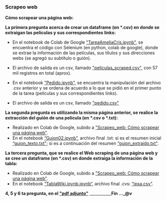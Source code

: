 ### Scrapeo web
**Cómo scrapear una página web:**

__La primera pregunta acerca de crear un dataframe (en *.csv) en donde se extraigan las películas y sus correspondientes links:__

* En el notebook de Colab de Google ["TareaAmeliaCris.ipynb"](https://github.com/melinnicri/Scrapeo_web/blob/main/TareaAmeliaCris.ipynb), se encuentra el código con Selenium (en python, colab de google), donde se extrae la información de las películas, sus títulos y sus direcciones webs (se agregó su subtítulo o guión).
* El archivo de salida es un csv, llamado ["peliculas_scraped.csv"](https://github.com/melinnicri/Scrapeo_web/blob/main/peliculas_scraped.csv), con 57 mil registros en total (aprox).

* En el notebook ["Pedido.ipynb"](https://github.com/melinnicri/Scrapeo_web/blob/main/Pedido.ipynb), se encuentra la manipulación del archivo .csv anterior y se ordena de acuerdo a lo que se pidió en el primer punto de la tarea (películas y sus correspondientes links).
* El archivo de salida es un csv, llamado ["pedido.csv"](https://github.com/melinnicri/Scrapeo_web/blob/main/pedido.csv)


__La segunda pregunta es utilizando la misma página anterior, se realice la extracción del guión de una película (en *.csv o *.txt):__

* Realizado en Colab de Google, subido a ["Scrapeo_web: Cómo scrapear una página web"](https://github.com/melinnicri/Scrapeo_web).
* En el notebook [“Guion02.ipynb”](https://github.com/melinnicri/Scrapeo_web/blob/main/Guion02.ipynb), archivo final .txt: si es el resumen inicial
[“guion_texto.txt"](https://github.com/melinnicri/Scrapeo_web/blob/main/guion_texto.txt); si es a continuación del resumen
[“guion_extraido.txt"](https://github.com/melinnicri/Scrapeo_web/blob/main/guion_extraido.txt).


__La tercera pregunta, que se realice el Web scraping de una página web y se cree un dataframe (en *.csv) en donde extraiga la información de la tabla:__

* Realizado en Colab de Google, subido a ["Scrapeo_web: Cómo scrapear una página web"](https://github.com/melinnicri/Scrapeo_web).
* En el notebook [“TablaWiki.ipynb.ipynb”](https://github.com/melinnicri/Scrapeo_web/blob/main/TablaWiki.ipynb),
archivo final .cvs: [“ipsa.csv”](https://github.com/melinnicri/Scrapeo_web/blob/main/ipsa.csv).

__4, 5 y 6 ta pregunta, en el ["pdf adjunto"](https://github.com/melinnicri/Scrapeo_web/blob/main/Evaluaci%C3%B3n%20Web%20ScrapingAH.pdf)__
___________**Fin ..._@v**

